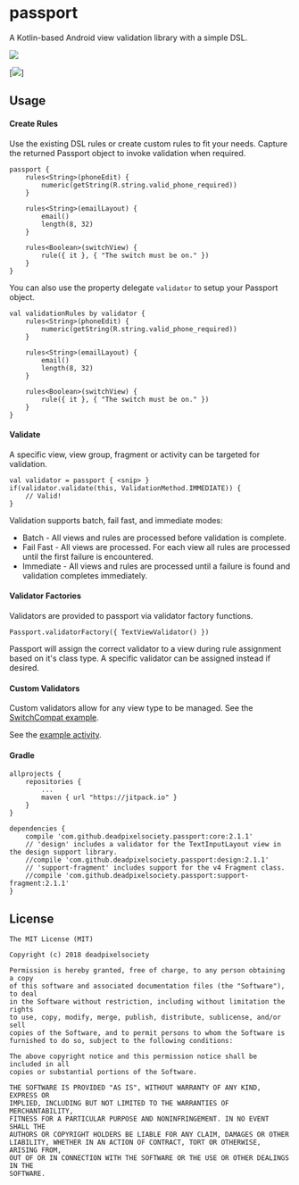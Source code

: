 # passport
A Kotlin-based Android view validation library with a simple DSL.

[![](https://jitpack.io/v/deadpixelsociety/passport.svg)](https://jitpack.io/#deadpixelsociety/passport)

[![](https://img.shields.io/jitpack/dm/github/deadpixelsociety/passport.svg)]

Usage
-----
#### Create Rules
Use the existing DSL rules or create custom rules to fit your needs. Capture the returned Passport 
object to invoke validation when required.
````
passport {
    rules<String>(phoneEdit) {
        numeric(getString(R.string.valid_phone_required))
    }
    
    rules<String>(emailLayout) {
        email()
        length(8, 32)
    }
    
    rules<Boolean>(switchView) {
        rule({ it }, { "The switch must be on." })
    }
}
````

You can also use the property delegate ``validator`` to setup your Passport object.
````
val validationRules by validator {
    rules<String>(phoneEdit) {
        numeric(getString(R.string.valid_phone_required))
    }
    
    rules<String>(emailLayout) {
        email()
        length(8, 32)
    }
    
    rules<Boolean>(switchView) {
        rule({ it }, { "The switch must be on." })
    }
}
````

#### Validate
A specific view, view group, fragment or activity can be targeted for validation.
````
val validator = passport { <snip> }
if(validator.validate(this, ValidationMethod.IMMEDIATE)) {
    // Valid!
}
````
Validation supports batch, fail fast, and immediate modes:
* Batch - All views and rules are processed before validation is complete.
* Fail Fast - All views are processed. For each view all rules are processed until the first failure 
is encountered.
* Immediate - All views and rules are processed until a failure is found and validation completes 
immediately.

#### Validator Factories
Validators are provided to passport via validator factory functions.
````
Passport.validatorFactory({ TextViewValidator() })
````
Passport will assign the correct validator to a view during rule assignment based on it's class 
type. A specific validator can be assigned instead if desired. 

#### Custom Validators
Custom validators allow for any view type to be managed. See the [SwitchCompat example](https://github.com/deadpixelsociety/passport/blob/master/example/src/main/kotlin/com/thedeadpixelsociety/passport/example/SwitchCompatValidator.kt).

See the [example activity](https://github.com/deadpixelsociety/passport/blob/master/example/src/main/kotlin/com/thedeadpixelsociety/passport/example/MainActivity.kt).

#### Gradle
````
allprojects {
	repositories {
		...
		maven { url "https://jitpack.io" }
	}
}

dependencies {
    compile 'com.github.deadpixelsociety.passport:core:2.1.1'
    // 'design' includes a validator for the TextInputLayout view in the design support library. 
    //compile 'com.github.deadpixelsociety.passport:design:2.1.1'
    // 'support-fragment' includes support for the v4 Fragment class.
    //compile 'com.github.deadpixelsociety.passport:support-fragment:2.1.1'
}
````

License
-------
````
The MIT License (MIT)

Copyright (c) 2018 deadpixelsociety

Permission is hereby granted, free of charge, to any person obtaining a copy
of this software and associated documentation files (the "Software"), to deal
in the Software without restriction, including without limitation the rights
to use, copy, modify, merge, publish, distribute, sublicense, and/or sell
copies of the Software, and to permit persons to whom the Software is
furnished to do so, subject to the following conditions:

The above copyright notice and this permission notice shall be included in all
copies or substantial portions of the Software.

THE SOFTWARE IS PROVIDED "AS IS", WITHOUT WARRANTY OF ANY KIND, EXPRESS OR
IMPLIED, INCLUDING BUT NOT LIMITED TO THE WARRANTIES OF MERCHANTABILITY,
FITNESS FOR A PARTICULAR PURPOSE AND NONINFRINGEMENT. IN NO EVENT SHALL THE
AUTHORS OR COPYRIGHT HOLDERS BE LIABLE FOR ANY CLAIM, DAMAGES OR OTHER
LIABILITY, WHETHER IN AN ACTION OF CONTRACT, TORT OR OTHERWISE, ARISING FROM,
OUT OF OR IN CONNECTION WITH THE SOFTWARE OR THE USE OR OTHER DEALINGS IN THE
SOFTWARE.
````
